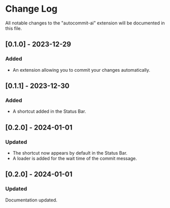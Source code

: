 # Change Log

All notable changes to the "autocommit-ai" extension will be documented in this file.

## [0.1.0] - 2023-12-29

### Added

- An extension allowing you to commit your changes automatically.

## [0.1.1] - 2023-12-30

### Added

- A shortcut added in the Status Bar.

## [0.2.0] - 2024-01-01

### Updated

- The shortcut now appears by default in the Status Bar.
- A loader is added for the wait time of the commit message.

## [0.2.0] - 2024-01-01

### Updated

Documentation updated.